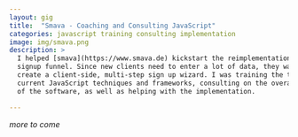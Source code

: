 ```yaml
---
layout: gig
title:  "Smava - Coaching and Consulting JavaScript"
categories: javascript training consulting implementation
image: img/smava.png
description: >
  I helped [smava](https://www.smava.de) kickstart the reimplementation of their
  signup funnel. Since new clients need to enter a lot of data, they wanted to
  create a client-side, multi-step sign up wizard. I was training the team on
  current JavaScript techniques and frameworks, consulting on the overall design
  of the software, as well as helping with the implementation.

---
```


_more to come_
